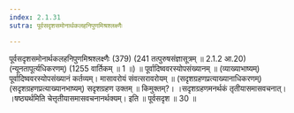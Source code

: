 ```yaml
---
index: 2.1.31
sutra: पूर्वसदृशसमोनार्थकलहनिपुणमिश्रश्लक्ष्णैः

---
```

पूर्वसदृशसमोनार्थकलहनिपुणमिश्रश्लक्ष्णैः (379) (241 तत्पुरुषसंज्ञासूत्रम् ॥ 2.1.2 आ.20) (न्यूनतापूर्त्यधिकरणम्) (1255 वार्तिकम् ॥ 1 ॥) ॥ पूर्वादिष्ववरस्योपसंख्यानम् ॥ (व्याख्याभाष्यम्) पूर्वादिष्ववरस्योपसंख्यानं कर्तव्यम्। मासावरोयं संवत्सरावरोयम् ॥ (सदृशग्रहणप्रत्याख्यानाधिकरणम्) (सदृशग्रहणप्रत्याख्यानभाष्यम्) सदृशग्रहण उक्तम् ॥ किमुक्तम्?। ।सदृशग्रहणमनर्थकं तृतीयासमासवचनात्। ।षष्ठ्यर्थमिति चेत्तृतीयासमासवचनानर्थक्यम्। इति ॥ पूर्वसदृश ॥ 30 ॥